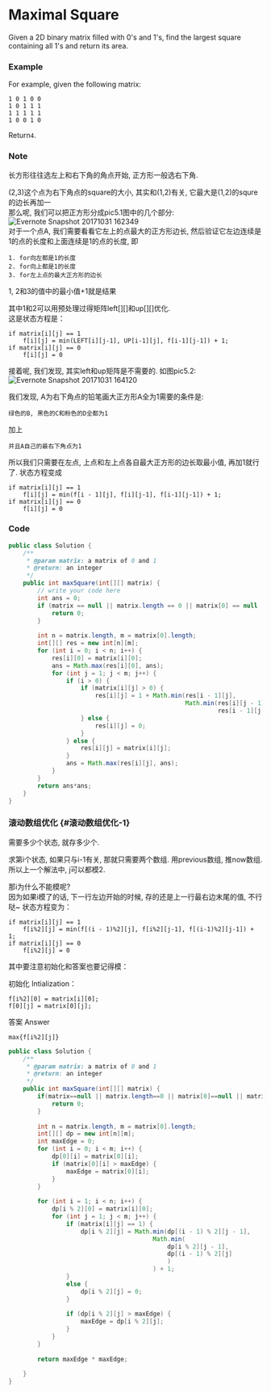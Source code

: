 # Maximal Square

Given a 2D binary matrix filled with 0's and 1's, find the largest square containing all 1's and return its area.

### Example

For example, given the following matrix:

```
1 0 1 0 0
1 0 1 1 1
1 1 1 1 1
1 0 0 1 0
```

Return`4`.

### Note

长方形往往选左上和右下角的角点开始, 正方形一般选右下角.

\(2,3\)这个点为右下角点的square的大小, 其实和\(1,2\)有关, 它最大是\(1,2\)的squre的边长再加一  
那么呢, 我们可以把正方形分成pic5.1图中的几个部分:  
![](https://stomachache007.files.wordpress.com/2017/10/evernote-snapshot-20171031-162349.png?w=300&h=300 "Evernote Snapshot 20171031 162349")  
对于一个点A, 我们需要看看它左上的点最大的正方形边长, 然后验证它左边连续是1的点的长度和上面连续是1的点的长度, 即

```
1. for向左都是1的长度
2. for向上都是1的长度
3. for左上点的最大正方形的边长
```

1, 2和3的值中的最小值+1就是结果

其中1和2可以用预处理过得矩阵left\[\]\[\]和up\[\]\[\]优化.  
这是状态方程是：

```
if matrix[i][j] == 1
    f[i][j] = min(LEFT[i][j-1], UP[i-1][j], f[i-1][j-1]) + 1;
if matrix[i][j] == 0
    f[i][j] = 0
```

接着呢, 我们发现, 其实left和up矩阵是不需要的. 如图pic5.2:  
![](https://stomachache007.files.wordpress.com/2017/10/evernote-snapshot-20171031-164120.png?w=232&h=300 "Evernote Snapshot 20171031 164120")

我们发现, A为右下角点的铅笔画大正方形A全为1需要的条件是:

```
绿色的B, 黑色的C和粉色的D全都为1
```

加上

```
并且A自己的最右下角点为1
```

所以我们只需要在左点, 上点和左上点各自最大正方形的边长取最小值, 再加1就行了. 状态方程变成

```
if matrix[i][j] == 1
    f[i][j] = min(f[i - 1][j], f[i][j-1], f[i-1][j-1]) + 1;
if matrix[i][j] == 0
    f[i][j] = 0
```

### Code

```java
public class Solution {
    /**
     * @param matrix: a matrix of 0 and 1
     * @return: an integer
     */
    public int maxSquare(int[][] matrix) {
        // write your code here
        int ans = 0;
        if (matrix == null || matrix.length == 0 || matrix[0] == null || matrix[0].length == 0) {
            return 0;
        }
        
        int n = matrix.length, m = matrix[0].length;
        int[][] res = new int[n][m];
        for (int i = 0; i < n; i++) {
            res[i][0] = matrix[i][0];
            ans = Math.max(res[i][0], ans);
            for (int j = 1; j < m; j++) {                 
                if (i > 0) {
                    if (matrix[i][j] > 0) {
                        res[i][j] = 1 + Math.min(res[i - 1][j], 
                                                 Math.min(res[i][j - 1], 
                                                          res[i - 1][j - 1]));
                    } else {
                        res[i][j] = 0;
                    }
                } else {
                    res[i][j] = matrix[i][j];
                }
                ans = Math.max(res[i][j], ans);
            }
        }
        return ans*ans;
    }
}
```

### 滚动数组优化 {#滚动数组优化-1}

需要多少个状态, 就存多少个.

求第i个状态, 如果只与i-1有关, 那就只需要两个数组. 用previous数组, 推now数组.  
所以上一个解法中, j可以都模2.

那i为什么不能模呢?  
因为如果i模了的话, 下一行左边开始的时候, 存的还是上一行最右边末尾的值, 不行哒~ 状态方程变为：

```
if matrix[i][j] == 1
    f[i%2][j] = min(f[(i - 1)%2][j], f[i%2][j-1], f[(i-1)%2][j-1]) + 1;
if matrix[i][j] == 0
    f[i%2][j] = 0
```

其中要注意初始化和答案也要记得模：

初始化 Intialization：

```
f[i%2][0] = matrix[i][0];
f[0][j] = matrix[0][j];
```

答案 Answer

```
max{f[i%2][j]}
```

```java
public class Solution {
    /**
     * @param matrix: a matrix of 0 and 1
     * @return: an integer
     */
    public int maxSquare(int[][] matrix) {
        if(matrix==null || matrix.length==0 || matrix[0]==null || matrix[0].length==0) {
            return 0;
        }
        
        int n = matrix.length, m = matrix[0].length;
        int[][] dp = new int[n][m];
        int maxEdge = 0;
        for (int i = 0; i < m; i++) {
            dp[0][i] = matrix[0][i];
            if (matrix[0][i] > maxEdge) {
                maxEdge = matrix[0][i];
            }
        }
        
        for (int i = 1; i < n; i++) {
            dp[i % 2][0] = matrix[i][0];
            for (int j = 1; j < m; j++) {
                if (matrix[i][j] == 1) {
                    dp[i % 2][j] = Math.min(dp[(i - 1) % 2][j - 1], 
                                        Math.min(
                                            dp[i % 2][j - 1],
                                            dp[(i - 1) % 2][j]
                                            )
                                        ) + 1;
                }
                else {
                    dp[i % 2][j] = 0;
                }
                
                if (dp[i % 2][j] > maxEdge) {
                    maxEdge = dp[i % 2][j];
                }
            }
        }
        
        return maxEdge * maxEdge;
        
    }
}
```



